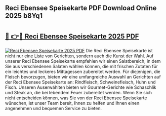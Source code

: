 ## Reci Ebensee Speisekarte PDF Download Online 2025 b8Yq1

# <h2><a href="http://gc7pyi.nevu.top/?p=Reci+Ebensee+Speisekarte">🔗 👉🔴 Reci Ebensee Speisekarte 2025 PDF</a></h2>

[![Reci Ebensee Speisekarte 2025 PDF](https://i.imgur.com/dBaPXMq.png)](http://gc7pyi.nevu.top/?p=Reci+Ebensee+Speisekarte)
Die Reci Ebensee Speisekarte ist nicht nur eine Liste von Gerichten, sondern auch die Kunst der Wahl. Auf unserer Reci Ebensee Speisekarte empfehlen wir einen Salatbereich, in dem Sie aus verschiedenen Salaten wählen können, die mit frischen Zutaten für ein leichtes und leckeres Mittagessen zubereitet werden. Für diejenigen, die Fleisch bevorzugen, bieten wir eine umfangreiche Auswahl an Gerichten auf der Reci Ebensee Speisekarte an: Rindfleisch, Schweinefleisch, Huhn und Fisch. Unseren Auserwählten bieten wir Gourmet-Gerichte wie Schaschlik und Steak an, die bei lebendem Feuer zubereitet werden. Wenn Sie sich nicht entscheiden können, was Sie von der Reci Ebensee Speisekarte wünschen, ist unser Team bereit, Ihnen zu helfen und Ihnen einen angenehmen und bequemen Service zu bieten.
